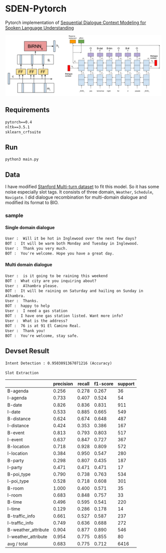 # SDEN-Pytorch

Pytorch implementation of [Sequential Dialogue Context Modeling for Spoken Language
Understanding](https://arxiv.org/pdf/1705.03455.pdf)

![Model](images/model.png "SDEN")


## Requirements

```
pytorch==0.4
nltk==3.5.1
sklearn_crfsuite
```

## Run

```
python3 main.py
```

## Data

I have modified [Stanford Multi-turn dataset](https://nlp.stanford.edu/blog/a-new-multi-turn-multi-domain-task-oriented-dialogue-dataset/) to fit this model. So it has some noise especially slot tags.
It consists of three domain, `Weather`, `Schedule`, `Navigate`. I did dialogue recombination for multi-domain dialogue and modified its format to BIO.

### sample

#### Single domain dialogue

```
User :  Will it be hot in Inglewood over the next few days?
BOT :  It will be warm both Monday and Tuesday in Inglewood.
User :  Thank you very much.
BOT :  You're welcome. Hope you have a great day.
```

#### Multi domain dialogue

```
User :  is it going to be raining this weekend
BOT :  What city are you inquiring about?
User :  Alhambra please.
BOT :  It will be raining on Saturday and hailing on Sunday in Alhambra.
User :  Thanks.
BOT :  happy to help
User :  I need a gas station
BOT :  I have one gas station listed. Want more info?
User :  What is the address?
BOT :  76 is at 91 El Camino Real.
User :  Thank you!
BOT :  You're welcome, stay safe.
```


## Devset Result

`Intent Detection : 0.9503091367071216 (Accuracy)`


`Slot Extraction`

|                     | precision| recall | f1-score | support |
|---------------------|----------|--------|----------|---------|
| B-agenda            |0.256     |0.278   |0.267     |36       | 
| I-agenda            |0.733     |0.407   |0.524     |54       |
| B-date              |0.826     |0.836   |0.831     |911      |
| I-date              |0.533     |0.885   |0.665     |549      |
| B-distance          |0.624     |0.674   |0.648     |487      |
| I-distance          |0.424     |0.353   |0.386     |167      |
| B-event             |0.813     |0.793   |0.803     |517      |
| I-event             |0.637     |0.847   |0.727     |367      |
| B-location          |0.718     |0.928   |0.809     |572      |
| I-location          |0.384     |0.950   |0.547     |280      |
| B-party             |0.298     |0.807   |0.435     |187      |
| I-party             |0.471     |0.471   |0.471     |17       |
| B-poi_type          |0.790     |0.738   |0.763     |534      |
| I-poi_type          |0.528     |0.718   |0.608     |301      |
| B-room              |1.000     |0.400   |0.571     |35       |
| I-room              |0.683     |0.848   |0.757     |33       |
| B-time              |0.496     |0.595   |0.541     |220      |
| I-time              |0.129     |0.286   |0.178     |14       |
| B-traffic_info      |0.661     |0.527   |0.587     |237      |
| I-traffic_info      |0.749     |0.636   |0.688     |272      |
| B-weather_attribute |0.904     |0.877   |0.890     |546      |
| I-weather_attribute |0.954     |0.775   |0.855     |80       |
| avg / total         |0.683     |0.775   |0.712     |6416     |
